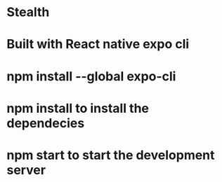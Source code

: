 # Stealth
# Built with React native expo cli
# npm install --global expo-cli
# npm install to install the dependecies
# npm start to start the development server
